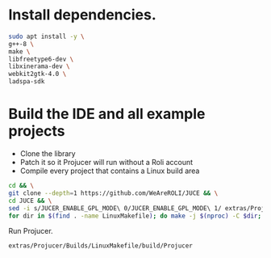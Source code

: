 # Install dependencies.
```bash
sudo apt install -y \
g++-8 \
make \
libfreetype6-dev \
libxinerama-dev \
webkit2gtk-4.0 \
ladspa-sdk
```

# Build the IDE and all example projects
- Clone the library
- Patch it so it Projucer will run without a Roli account
- Compile every project that contains a Linux build area

```bash
cd && \
git clone --depth=1 https://github.com/WeAreROLI/JUCE && \
cd JUCE && \
sed -i s/JUCER_ENABLE_GPL_MODE\ 0/JUCER_ENABLE_GPL_MODE\ 1/ extras/Projucer/JuceLibraryCode/AppConfig.h && \
for dir in $(find . -name LinuxMakefile); do make -j $(nproc) -C $dir; done
```

Run Projucer.
```bash
extras/Projucer/Builds/LinuxMakefile/build/Projucer
```
